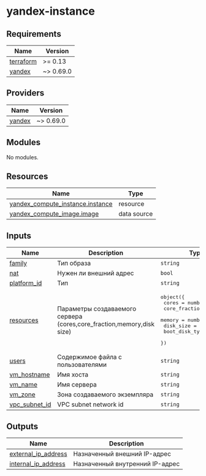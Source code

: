 # yandex-instance

<!-- BEGINNING OF PRE-COMMIT-TERRAFORM DOCS HOOK -->
## Requirements

| Name | Version |
|------|---------|
| <a name="requirement_terraform"></a> [terraform](#requirement\_terraform) | >= 0.13 |
| <a name="requirement_yandex"></a> [yandex](#requirement\_yandex) | ~> 0.69.0 |

## Providers

| Name | Version |
|------|---------|
| <a name="provider_yandex"></a> [yandex](#provider\_yandex) | ~> 0.69.0 |

## Modules

No modules.

## Resources

| Name | Type |
|------|------|
| [yandex_compute_instance.instance](https://registry.terraform.io/providers/yandex-cloud/yandex/latest/docs/resources/compute_instance) | resource |
| [yandex_compute_image.image](https://registry.terraform.io/providers/yandex-cloud/yandex/latest/docs/data-sources/compute_image) | data source |

## Inputs

| Name | Description | Type | Default | Required |
|------|-------------|------|---------|:--------:|
| <a name="input_family"></a> [family](#input\_family) | Тип образа | `string` | `"lemp"` | no |
| <a name="input_nat"></a> [nat](#input\_nat) | Нужен ли внешний адрес | `bool` | `true` | no |
| <a name="input_platform_id"></a> [platform\_id](#input\_platform\_id) | Тип | `string` | `"standard-v1"` | no |
| <a name="input_resources"></a> [resources](#input\_resources) | Параметры создаваемого сервера (cores,core\_fraction,memory,disk size) | <pre>object({<br>    cores          = number<br>    core_fraction  = number<br>    memory         = number<br>    disk_size      = number<br>    boot_disk_type = string<br>  })</pre> | <pre>{<br>  "boot_disk_type": "network_ssd",<br>  "core_fraction": 20,<br>  "cores": 2,<br>  "disk_size": 3,<br>  "memory": 2<br>}</pre> | no |
| <a name="input_users"></a> [users](#input\_users) | Содержимое файла с пользователями | `string` | n/a | yes |
| <a name="input_vm_hostname"></a> [vm\_hostname](#input\_vm\_hostname) | Имя хоста | `string` | `"vm1"` | no |
| <a name="input_vm_name"></a> [vm\_name](#input\_vm\_name) | Имя сервера | `string` | `"terra-server"` | no |
| <a name="input_vm_zone"></a> [vm\_zone](#input\_vm\_zone) | Зона создаваемого экземпляра | `string` | `"ru-central1-a"` | no |
| <a name="input_vpc_subnet_id"></a> [vpc\_subnet\_id](#input\_vpc\_subnet\_id) | VPC subnet network id | `string` | n/a | yes |

## Outputs

| Name | Description |
|------|-------------|
| <a name="output_external_ip_address"></a> [external\_ip\_address](#output\_external\_ip\_address) | Назначенный внешний IP-адрес |
| <a name="output_internal_ip_address"></a> [internal\_ip\_address](#output\_internal\_ip\_address) | Назначенный внутренний IP-адрес |
<!-- END OF PRE-COMMIT-TERRAFORM DOCS HOOK -->
